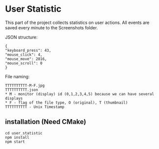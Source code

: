# User Statistic

This part of the project collects statistics on user actions.
All events are saved every minute to the Screenshots folder.

JSON structure:
```
{
"keyboard_press": 43,
"mouse_click": 4,
"mouse_move": 2816,
"mouse_scroll": 0
}
```

File naming:
```
TTTTTTTTTT-M-F.jpg
TTTTTTTTTT.json
* M - monitor (display) id (0,1,2,3,4,5) because we can have several displays
* F - flag of the file type, O (original), T (thumbnail)
TTTTTTTTTT - Unix Timestamp
```
## installation (Need CMake)
```
cd user_statistic
npm install
npm start
```

